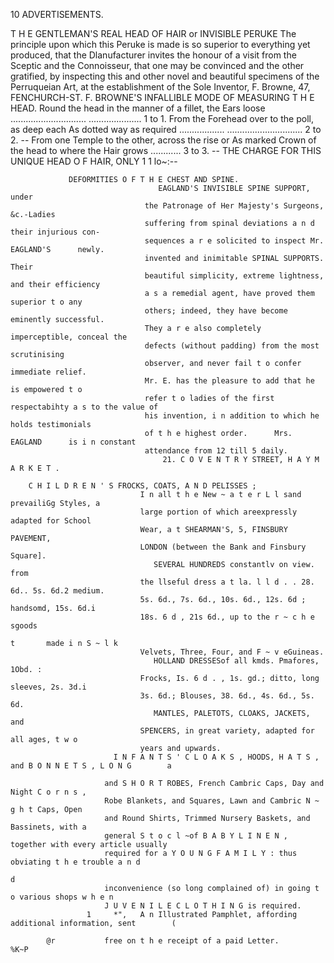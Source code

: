 10                                                   ADVERTISEMENTS.

 T H E GENTLEMAN'S REAL HEAD OF HAIR or INVISIBLE PERUKE
  The principle upon which this Peruke is made is so superior to everything yet
produced, that the Dlanufacturer invites the honour of a visit from the Sceptic and the
Connoisseur, that one may be convinced and the other gratified, by inspecting this and
other novel and beautiful specimens of the Perruqueian Art, at the establishment of the
Sole Inventor, F. Browne, 47, FENCHURCH-ST.
     F. BROWNE'S INFALLIBLE MODE OF MEASURING T H E HEAD.
  Round the head in the manner of a fillet,
the Ears loose ..............................
                                            ..................... 1 to 1.
  From the Forehead over to the poll, as deep each                As dotted
way as required ..................
                                 ..............................    2 to 2.
                                                                              --
 From one Temple to the other, across the rise or                 As marked
Crown of the head to where the Hair grows ............             3 to 3.
                                                                       --
            THE          CHARGE       FOR THIS UNIQUE HEAD                        O F HAIR, ONLY      1 1 lo~:--

                 DEFORMITIES O F T H E CHEST AND SPINE.
                                     EAGLAND'S INVISIBLE SPINE SUPPORT, under
                                  the Patronage of Her Majesty's Surgeons, &c.-Ladies
                                  suffering from spinal deviations a n d their injurious con-
                                  sequences a r e solicited to inspect Mr. EAGLAND'S      newly.
                                  invented and inimitable SPINAL SUPPORTS. Their
                                  beautiful simplicity, extreme lightness, and their efficiency
                                  a s a remedial agent, have proved them superior t o any
                                  others; indeed, they have become eminently successful.
                                  They a r e also completely imperceptible, conceal the
                                  defects (without padding) from the most scrutinising
                                  observer, and never fail t o confer immediate relief.
                                  Mr. E. has the pleasure to add that he is empowered t o
                                  refer t o ladies of the first respectabihty a s to the value of
                                  his invention, i n addition to which he holds testimonials
                                  of t h e highest order.      Mrs. EAGLAND      is i n constant
                                  attendance from 12 till 5 daily.
                                      21. C O V E N T R Y STREET, H A Y M A R K E T .

        C H I L D R E N ' S FROCKS, COATS, A N D PELISSES ;
                                 I n all t h e New ~ a t e r L l sand prevailiGg Styles, a
                                 large portion of which areexpressly adapted for School
                                 Wear, a t SHEARMAN'S, 5, FINSBURY PAVEMENT,
                                 LONDON (between the Bank and Finsbury Square].
                                    SEVERAL HUNDREDS constantlv on view. from
                                 the llseful dress a t la. l l d . . 28. 6d.. 5s. 6d.2 medium.
                                 5s. 6d., 7s. 6d., 10s. 6d., 12s. 6d ; handsomd, 15s. 6d.i
                                 18s. 6 d , 21s 6d., up to the r ~ c h e sgoods
                                                                           t       made i n S ~ l k
                                 Velvets, Three, Four, and F ~ v eGuineas.
                                    HOLLAND DRESSESof all kmds. Pmafores, 1Obd. :
                                 Frocks, Is. 6 d . , 1s. gd.; ditto, long sleeves, 2s. 3d.i
                                 3s. 6d.; Blouses, 38. 6d., 4s. 6d., 5s. 6d.
                                    MANTLES, PALETOTS, CLOAKS, JACKETS, and
                                 SPENCERS, in great variety, adapted for all ages, t w o
                                 years and upwards.
                           I N F A N T S ' C L O A K S , HOODS, H A T S , and B O N N E T S , L O N G        a

                         and S H O R T ROBES, French Cambric Caps, Day and Night C o r n s ,
                         Robe Blankets, and Squares, Lawn and Cambric N ~ g h t Caps, Open
                         and Round Shirts, Trimmed Nursery Baskets, and Bassinets, with a
                         general S t o c l ~of B A B Y L I N E N , together with every article usually
                         required for a Y O U N G F A M I L Y : thus obviating t h e trouble a n d
                                                                                                         d
                         inconvenience (so long complained of) in going t o various shops w h e n
                         J U V E N I L E C L O T H I N G is required.
                     1     *",   A n Illustrated Pamphlet, affording additional information, sent        (

            @r           free on t h e receipt of a paid Letter.                                         %K~P
